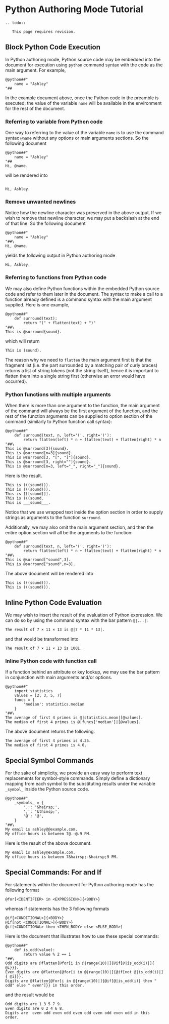 # Python Authoring Mode Tutorial

```eval_rst
.. todo::

   This page requires revision.
```

## Block Python Code Execution

In Python authoring mode,
Python source code may be embedded into the document for execution
using `python` command syntax with the code as the main argument.
For example,

```text
@python##"
    name = "Ashley"
"##
```

In the example document above, once the Python code in the preamble is executed,
the value of the variable `name` will be available in the environment
for the rest of the document. 

### Referring to variable from Python code

One way to referring to the value of the variable `name`
is to use the command syntax `@name` without any options or main arguments sections.
So the following document

```text
@python##"
    name = "Ashley"
"##
Hi, @name.
```

will be rendered into 

```text
 
Hi, Ashley.
``` 

### Remove unwanted newlines

Notice how the newline character was preserved in the above output.
If we wish to remove that newline character,
we may put a backslash at the end of that line.
So the following document

```text
@python##"
    name = "Ashley"
"##\
Hi, @name.
```

yields the following output in Python authoring mode

```text
Hi, Ashley.
```

### Referring to functions from Python code

We may also define Python functions within the embedded Python source code
and refer to them later in the document. 
The syntax to make a call to a function already defined
is a command syntax with the main argument supplied.
Here is one example,

```text
@python##"
    def surround(text):
        return "(" + flatten(text) + ")"
"##\
This is @surround{sound}.
```

which will return

```text
This is (sound).
```

The reason why we need to `flatten` the main argument first is that
the fragment list (i.e. the part surrounded by a matching pair of curly braces)
returns a list of string tokens (not the string itself),
hence it is important to flatten them into a single string first
(otherwise an error would have occurred).

### Python functions with multiple arguments

When there is more than one argument to the function,
the main argument of the command will always be the first argument of the function,
and the rest of the function arguments can be supplied
to option section of the command (similarly to Python function call syntax):

```text
@python##"
    def surround(text, n, left='(', right=')'):
        return flatten(left) * n + flatten(text) + flatten(right) * n
"##\
This is @surround[3]{sound}.
This is @surround[n=3]{sound}.
This is @surround[3, "[", "]"]{sound}.
This is @surround[3, right=""]{sound}.
This is @surround[n=3, left="_", right="_"]{sound}.
```

Here is the result.

```text
This is (((sound))).
This is (((sound))).
This is [[[sound]]].
This is (((sound.
This is ___sound___.
```

Notice that we use wrapped text inside the option section
in order to supply strings as arguments to the function `surround`.

Additionally, we may also omit the main argument section,
and then the entire option section will all be the arguments to the function:

```text
@python##"
    def surround(text, n, left='(', right=')'):
        return flatten(left) * n + flatten(text) + flatten(right) * n
"##\
This is @surround["sound",3].
This is @surround["sound",n=3].
```

The above document will be rendered into

```text
This is (((sound))).
This is (((sound))).
```


## Inline Python Code Evaluation

We may wish to insert the result of the evaluation of Python expression.
We can do so by using the command syntax with the bar pattern `@|...|`:

```text
The result of 7 × 11 × 13 is @|7 * 11 * 13|.
```

and that would be transformed into

```text
The result of 7 × 11 × 13 is 1001.
```

### Inline Python code with function call

If a function behind an attribute or key lookup,
we may use the bar pattern in conjunction with main arguments and/or options.

```text
@python##"
    import statistics
    values = [2, 3, 5, 7]
    funcs = {
        'median': statistics.median
    }
"##\
The average of first 4 primes is @|statistics.mean|[@values].
The median of first 4 primes is @|funcs['median']|[@values].
```

The above document returns the following.

```text
The average of first 4 primes is 4.25.
The median of first 4 primes is 4.0.
```


## Special Symbol Commands

For the sake of simplicity,
we provide an easy way to perform text replacements for symbol-style commands.
Simply define a dictionary mapping from each symbol to the substituting results
under the variable `_symbol_` inside the Python source code.

```text
@python##"
    _symbols_ = {
        '.': '&hairsp;',
        ',': '&thinsp;',
        '@': '@',
    }
"##\
My email is ashley@@example.com.
My office hours is between 7@.-@.9 PM.
```

Here is the result of the above document.

```text
My email is ashley@example.com.
My office hours is between 7&hairsp;-&hairsp;9 PM.
```


## Special Commands: For and If

For statements within the document for Python authoring mode
has the following format

```text
@for[<IDENTIFIER> in <EXPRESSION>]{<BODY>}
```

whereas if statements has the 3 following formats

```text
@if[<CONDITIONAL>]{<BODY>}
@if[not <CONDITIONAL>]{<BODY>}
@if[<CONDITIONAL> then <THEN_BODY> else <ELSE_BODY>]
```

Here is the document that illustrates how to use these special commands:

```text
@python##"
    def is_odd(value):
        return value % 2 == 1
"##\
Odd digits are @flatten{@for[i in @|range(10)|]{@if[@|is_odd(i)|]{ @i}}}.
Even digits are @flatten{@for[i in @|range(10)|]{@if[not @|is_odd(i)|]{ @i}}}.
Digits are @flatten{@for[i in @|range(10)|]{@if[@|is_odd(i)| then " odd" else " even"]}} in this order.
```

and the result would be

```text
Odd digits are 1 3 5 7 9.
Even digits are 0 2 4 6 8.
Digits are  even odd even odd even odd even odd even odd in this order.
```
